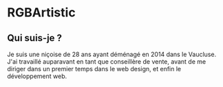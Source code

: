 # RGBArtistic

## Qui suis-je ?

Je suis une niçoise de 28 ans ayant déménagé en 2014 dans le Vaucluse. J'ai travaillé auparavant en tant que conseillère de vente, avant de me diriger dans un premier temps dans le web design, et enfin le développement web.


